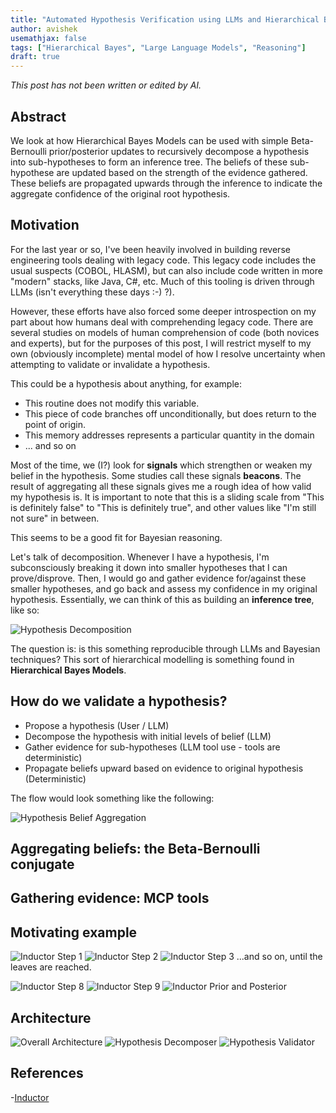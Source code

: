 ```yaml
---
title: "Automated Hypothesis Verification using LLMs and Hierarchical Bayes Models"
author: avishek
usemathjax: false
tags: ["Hierarchical Bayes", "Large Language Models", "Reasoning"]
draft: true
---
```


_This post has not been written or edited by AI._

## Abstract
We look at how Hierarchical Bayes Models can be used with simple Beta-Bernoulli prior/posterior updates to recursively decompose a hypothesis into sub-hypotheses to form an inference tree. The beliefs of these sub-hypothese are updated based on the strength of the evidence gathered. These beliefs are propagated upwards through the inference to indicate the aggregate confidence of the original root hypothesis.

## Motivation
For the last year or so, I've been heavily involved in building reverse engineering tools dealing with legacy code. This legacy code includes the usual suspects (COBOL, HLASM), but can also include code written in more "modern" stacks, like Java, C#, etc. Much of this tooling is driven through LLMs (isn't everything these days :-) ?).

However, these efforts have also forced some deeper introspection on my part about how humans deal with comprehending legacy code. There are several studies on models of human comprehension of code (both novices and experts), but for the purposes of this post, I will restrict myself to my own (obviously incomplete) mental model of how I resolve uncertainty when attempting to validate or invalidate a hypothesis.

This could be a hypothesis about anything, for example:

- This routine does not modify this variable.
- This piece of code branches off unconditionally, but does return to the point of origin.
- This memory addresses represents a particular quantity in the domain
- ... and so on

Most of the time, we (I?) look for **signals** which strengthen or weaken my belief in the hypothesis. Some studies call these signals **beacons**. The result of aggregating all these signals gives me a rough idea of how valid my hypothesis is. It is important to note that this is a sliding scale from "This is definitely false" to "This is definitely true", and other values like "I'm still not sure" in between.

This seems to be a good fit for Bayesian reasoning.

Let's talk of decomposition. Whenever I have a hypothesis, I'm subconsciously breaking it down into smaller hypotheses that I can prove/disprove. Then, I would go and gather evidence for/against these smaller hypotheses, and go back and assess my confidence in my original hypothesis. Essentially, we can think of this as building an **inference tree**, like so:

![Hypothesis Decomposition](/assets/images/inductor-hypothesis-decomposition.png)

The question is: is this something reproducible through LLMs and Bayesian techniques?
This sort of hierarchical modelling is something found in **Hierarchical Bayes Models**.


## How do we validate a hypothesis?

- Propose a hypothesis (User / LLM)
- Decompose the hypothesis with initial levels of belief (LLM)
- Gather evidence for sub-hypotheses (LLM tool use - tools are deterministic)
- Propagate beliefs upward based on evidence to original hypothesis (Deterministic)

The flow would look something like the following:

![Hypothesis Belief Aggregation](/assets/images/inductor-belief-aggregation.png)

## Aggregating beliefs: the Beta-Bernoulli conjugate

## Gathering evidence: MCP tools

## Motivating example

![Inductor Step 1](/assets/images/inductor-step-01.png)
![Inductor Step 2](/assets/images/inductor-step-02.png)
![Inductor Step 3](/assets/images/inductor-step-03.png)
...and so on, until the leaves are reached.

![Inductor Step 8](/assets/images/inductor-step-08.png)
![Inductor Step 9](/assets/images/inductor-step-09.png)
![Inductor Prior and Posterior](/assets/images/inductor-before-after.png)

## Architecture

![Overall Architecture](/assets/images/inductor-macro-structure.png)
![Hypothesis Decomposer](/assets/images/inductor-hypothesis-decomposer-langgraph.png)
![Hypothesis Validator](/assets/images/inductor-hypothesis-validator-langgraph.png)

## References
-[Inductor](https://github.com/asengupta/inductor)
